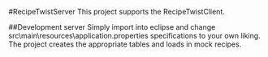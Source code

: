 #RecipeTwistServer
This project supports the RecipeTwistClient.

##Development server
Simply import into eclipse and change src\main\resources\application.properties specifications to your own liking. The project creates the appropriate tables and loads in mock recipes. 
